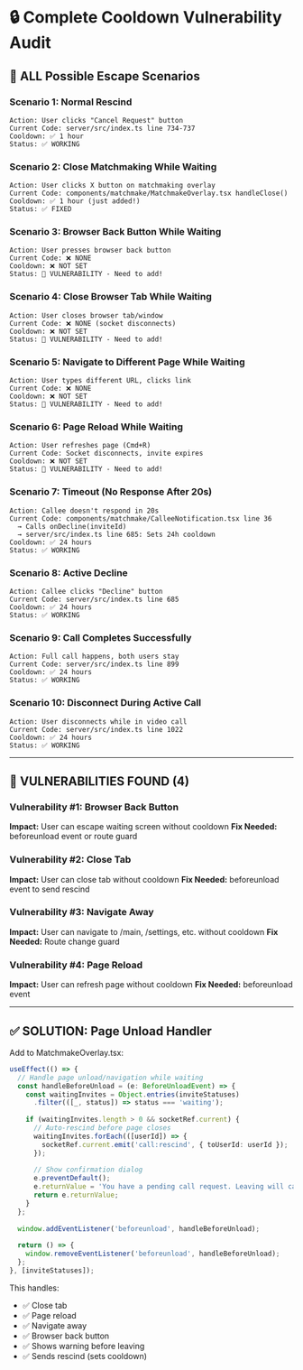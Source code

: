 # 🔒 Complete Cooldown Vulnerability Audit

## 🎯 ALL Possible Escape Scenarios

### Scenario 1: Normal Rescind
```
Action: User clicks "Cancel Request" button
Current Code: server/src/index.ts line 734-737
Cooldown: ✅ 1 hour
Status: ✅ WORKING
```

### Scenario 2: Close Matchmaking While Waiting  
```
Action: User clicks X button on matchmaking overlay
Current Code: components/matchmake/MatchmakeOverlay.tsx handleClose()
Cooldown: ✅ 1 hour (just added!)
Status: ✅ FIXED
```

### Scenario 3: Browser Back Button While Waiting
```
Action: User presses browser back button
Current Code: ❌ NONE
Cooldown: ❌ NOT SET
Status: 🚨 VULNERABILITY - Need to add!
```

### Scenario 4: Close Browser Tab While Waiting
```
Action: User closes browser tab/window
Current Code: ❌ NONE (socket disconnects)
Cooldown: ❌ NOT SET  
Status: 🚨 VULNERABILITY - Need to add!
```

### Scenario 5: Navigate to Different Page While Waiting
```
Action: User types different URL, clicks link
Current Code: ❌ NONE
Cooldown: ❌ NOT SET
Status: 🚨 VULNERABILITY - Need to add!
```

### Scenario 6: Page Reload While Waiting
```
Action: User refreshes page (Cmd+R)
Current Code: Socket disconnects, invite expires
Cooldown: ❌ NOT SET
Status: 🚨 VULNERABILITY - Need to add!
```

### Scenario 7: Timeout (No Response After 20s)
```
Action: Callee doesn't respond in 20s
Current Code: components/matchmake/CalleeNotification.tsx line 36
  → Calls onDecline(inviteId)
  → server/src/index.ts line 685: Sets 24h cooldown
Cooldown: ✅ 24 hours
Status: ✅ WORKING
```

### Scenario 8: Active Decline
```
Action: Callee clicks "Decline" button
Current Code: server/src/index.ts line 685
Cooldown: ✅ 24 hours
Status: ✅ WORKING
```

### Scenario 9: Call Completes Successfully
```
Action: Full call happens, both users stay
Current Code: server/src/index.ts line 899
Cooldown: ✅ 24 hours
Status: ✅ WORKING
```

### Scenario 10: Disconnect During Active Call
```
Action: User disconnects while in video call
Current Code: server/src/index.ts line 1022
Cooldown: ✅ 24 hours
Status: ✅ WORKING
```

---

## 🚨 VULNERABILITIES FOUND (4)

### Vulnerability #1: Browser Back Button
**Impact:** User can escape waiting screen without cooldown
**Fix Needed:** beforeunload event or route guard

### Vulnerability #2: Close Tab
**Impact:** User can close tab without cooldown
**Fix Needed:** beforeunload event to send rescind

### Vulnerability #3: Navigate Away
**Impact:** User can navigate to /main, /settings, etc. without cooldown
**Fix Needed:** Route change guard

### Vulnerability #4: Page Reload
**Impact:** User can refresh page without cooldown
**Fix Needed:** beforeunload event

---

## ✅ SOLUTION: Page Unload Handler

Add to MatchmakeOverlay.tsx:

```typescript
useEffect(() => {
  // Handle page unload/navigation while waiting
  const handleBeforeUnload = (e: BeforeUnloadEvent) => {
    const waitingInvites = Object.entries(inviteStatuses)
      .filter(([_, status]) => status === 'waiting');
    
    if (waitingInvites.length > 0 && socketRef.current) {
      // Auto-rescind before page closes
      waitingInvites.forEach(([userId]) => {
        socketRef.current.emit('call:rescind', { toUserId: userId });
      });
      
      // Show confirmation dialog
      e.preventDefault();
      e.returnValue = 'You have a pending call request. Leaving will cancel it and set a 1-hour cooldown.';
      return e.returnValue;
    }
  };
  
  window.addEventListener('beforeunload', handleBeforeUnload);
  
  return () => {
    window.removeEventListener('beforeunload', handleBeforeUnload);
  };
}, [inviteStatuses]);
```

This handles:
- ✅ Close tab
- ✅ Page reload  
- ✅ Navigate away
- ✅ Browser back button
- ✅ Shows warning before leaving
- ✅ Sends rescind (sets cooldown)

